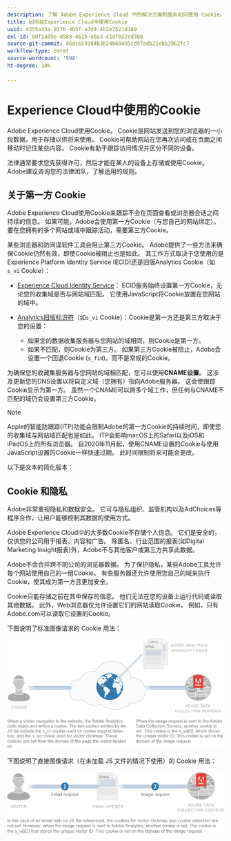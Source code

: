 ```yaml
---
description: 了解 Adobe Experience Cloud 中的解决方案和服务如何使用 Cookie。
title: 如何在Experience Cloud中使用Cookie
uuid: 4255a13a-917b-4b5f-a7d4-4b2e7521d189
exl-id: 60f1a89e-d989-461b-a6a3-c1df022cd30b
source-git-commit: d6dc659104b3b24b60495cd97adb21ebb3962fc7
workflow-type: tm+mt
source-wordcount: '598'
ht-degree: 10%

---
```


# Experience Cloud中使用的Cookie

Adobe Experience Cloud使用Cookie。 Cookie是网站发送到您的浏览器的一小段数据，用于存储以供将来使用。 Cookie可帮助网站在您再次访问或在页面之间移动时记住某些内容。 Cookie有助于跟踪访问情况并区分不同的设备。

法律通常要求您先获得许可，然后才能在某人的设备上存储或使用Cookie。 Adobe建议咨询您的法律团队，了解适用的规则。

## 关于第一方 Cookie

Adobe Experience Cloud使用Cookie来跟踪不会在页面查看或浏览器会话之间持续的信息。 如果可能，Adobe会使用第一方Cookie（与您自己的网站绑定）。 要在您拥有的多个网站或域中跟踪活动，需要第三方Cookie。

某些浏览器和防间谍软件工具会阻止第三方Cookie。 Adobe提供了一些方法来确保Cookie仍然有效，即使Cookie被阻止也是如此。 其工作方式取决于您使用的是Experience Platform Identity Service (ECID)还是旧版Analytics Cookie（如`s_vi` Cookie）：

* [Experience Cloud Identity Service](https://experienceleague.adobe.com/en/docs/id-service/using/intro/overview)： ECID服务始终设置第一方Cookie，无论您的收集域是否与网站域匹配。 它使用JavaScript将Cookie放置在您网站的域中。

* [Analytics旧版标识符](analytics.md)（如`s_vi` Cookie）：Cookie是第一方还是第三方取决于您的设置：

   * 如果您的数据收集服务器与您网站的域相同，则Cookie是第一方。
   * 如果不匹配，则Cookie为第三方。 如果第三方Cookie被阻止，Adobe会设置一个回退Cookie (`s_fid`)，而不是常规的Cookie。

为确保您的收藏集服务器与您网站的域相匹配，您可以使用&#x200B;**CNAME设置**。 这涉及更新您的DNS设置以将自定义域（您拥有）指向Adobe服务器。 这会使跟踪Cookie显示为第一方。 虽然一个CNAME可以跨多个域工作，但任何与CNAME不匹配的域仍会设置第三方Cookie。

>[!NOTE]
>
>Apple的智能防跟踪(ITP)功能会限制Adobe的第一方Cookie的持续时间，即使您的收集域与网站域匹配也是如此。 ITP会影响macOS上的Safari以及iOS和iPadOS上的所有浏览器。 自2020年11月起，使用CNAME设置的Cookie与使用JavaScript设置的Cookie一样快速过期。 此时间限制将来可能会更改。

以下是文本的简化版本：

## Cookie 和隐私

Adobe非常重视隐私和数据安全。 它可与隐私组织、监管机构以及AdChoices等程序合作，让用户能够控制其数据的使用方式。

Adobe Experience Cloud中的大多数Cookie不存储个人信息。 它们是安全的，仅供您的公司用于报表、内容和广告。 除匿名、行业范围的报表(如Digital Marketing Insight报表)外，Adobe不与其他客户或第三方共享此数据。

Adobe不会合并跨不同公司的浏览器数据。 为了保护隐私，某些Adobe工具允许每个网站使用自己的一组Cookie。 有些服务器还允许使用您自己的域来执行Cookie，使其成为第一方且更加安全。

Cookie只能存储之前在其中保存的信息。 他们无法在您的设备上运行代码或读取其他数据。 此外，Web浏览器仅允许设置它们的网站读取Cookie。 例如，只有Adobe.com可以读取它设置的Cookie。

下图说明了标准图像请求的 Cookie 用法：

![标准图像请求的 Cookie 用法](assets/CookiesProcessGraphic-01.png)

下图说明了直接图像请求（在未加载 JS 文件的情况下使用）的 Cookie 用法：

![直接图像请求的 Cookie 用法](assets/CookiesProcessGraphic2.png)
